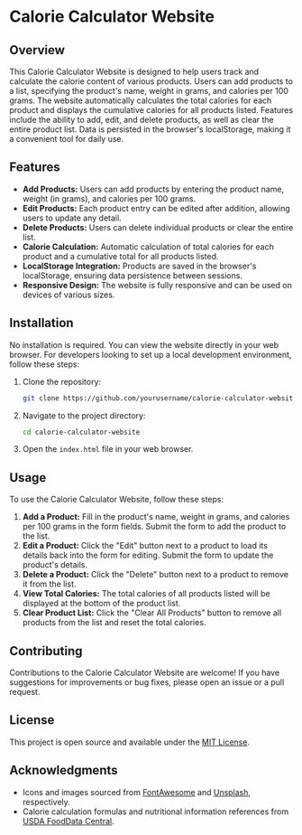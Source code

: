# Calorie Calculator Website

## Overview
This Calorie Calculator Website is designed to help users track and calculate the calorie content of various products. Users can add products to a list, specifying the product's name, weight in grams, and calories per 100 grams. The website automatically calculates the total calories for each product and displays the cumulative calories for all products listed. Features include the ability to add, edit, and delete products, as well as clear the entire product list. Data is persisted in the browser's localStorage, making it a convenient tool for daily use.

## Features
- **Add Products:** Users can add products by entering the product name, weight (in grams), and calories per 100 grams.
- **Edit Products:** Each product entry can be edited after addition, allowing users to update any detail.
- **Delete Products:** Users can delete individual products or clear the entire list.
- **Calorie Calculation:** Automatic calculation of total calories for each product and a cumulative total for all products listed.
- **LocalStorage Integration:** Products are saved in the browser's localStorage, ensuring data persistence between sessions.
- **Responsive Design:** The website is fully responsive and can be used on devices of various sizes.

## Installation

No installation is required. You can view the website directly in your web browser. For developers looking to set up a local development environment, follow these steps:

1. Clone the repository:
   ```bash
   git clone https://github.com/yourusername/calorie-calculator-website.git
   ```
2. Navigate to the project directory:
   ```bash
   cd calorie-calculator-website
   ```
3. Open the `index.html` file in your web browser.

## Usage

To use the Calorie Calculator Website, follow these steps:

1. **Add a Product:** Fill in the product's name, weight in grams, and calories per 100 grams in the form fields. Submit the form to add the product to the list.
2. **Edit a Product:** Click the "Edit" button next to a product to load its details back into the form for editing. Submit the form to update the product's details.
3. **Delete a Product:** Click the "Delete" button next to a product to remove it from the list.
4. **View Total Calories:** The total calories of all products listed will be displayed at the bottom of the product list.
5. **Clear Product List:** Click the "Clear All Products" button to remove all products from the list and reset the total calories.

## Contributing

Contributions to the Calorie Calculator Website are welcome! If you have suggestions for improvements or bug fixes, please open an issue or a pull request.

## License

This project is open source and available under the [MIT License](LICENSE).

## Acknowledgments

- Icons and images sourced from [FontAwesome](https://fontawesome.com/) and [Unsplash](https://unsplash.com/), respectively.
- Calorie calculation formulas and nutritional information references from [USDA FoodData Central](https://fdc.nal.usda.gov/).
